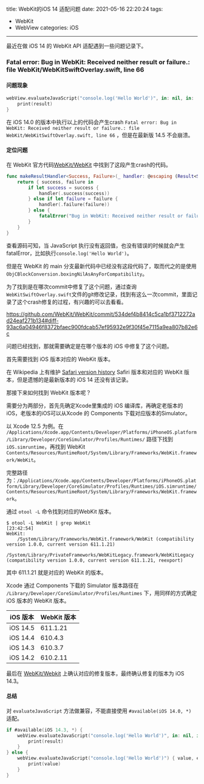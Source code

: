 title: WebKit的iOS 14 适配问题
date: 2021-05-16 22:20:24
tags:
- WebKit
- WebView
categories: iOS
---

最近在做 iOS 14 的 WebKit API 适配遇到一些问题记录下。

### Fatal error: Bug in WebKit: Received neither result or failure.: file WebKit/WebKitSwiftOverlay.swift, line 66

#### 问题现象

```swift
webView.evaluateJavaScript("console.log('Hello World')", in: nil, in: .page) { result in
    print(result)
}
```
在 iOS 14.0 的版本中执行以上的代码会产生crash  `Fatal error: Bug in WebKit: Received neither result or failure.: file WebKit/WebKitSwiftOverlay.swift, line 66` ，但是在最新版 14.5 不会崩溃。

#### 定位问题

在 WebKit 官方代码[WebKit/WebKit](https://github.com/WebKit/WebKit/blob/debe8769281c735813e0e731a926773642d921e0/Source/WebKit/UIProcess/API/Cocoa/WebKitSwiftOverlay.swift#L66) 中找到了这段产生crash的代码。

```swift
func makeResultHandler<Success, Failure>(_ handler: @escaping (Result<Success, Failure>) -> Void) -> (Success?, Failure?) -> Void {
    return { success, failure in
        if let success = success {
            handler(.success(success))
        } else if let failure = failure {
            handler(.failure(failure))
        } else {
            fatalError("Bug in WebKit: Received neither result or failure.")
        }
    }
}
```

查看源码可知，当 JavaScript 执行没有返回值，也没有错误的时候就会产生fatalError，比如执行`console.log('Hello World')`。

但是在 WebKit 的 main 分支最新代码中已经没有这段代码了，取而代之的是使用 `ObjCBlockConversion.boxingNilAsAnyForCompatibility`。

为了找到是在哪次commit中修复了这个问题，通过查询`WebKitSwiftOverlay.swift`文件的git修改记录，找到有这么一次commit，里面记录了这个crash修复的过程，有兴趣的可以去看看。

<https://github.com/WebKit/WebKit/commit/534def4b8414c5ca1bf3712272ad24eaf271b134#diff-93ac6a04946f8372bfaec900fdcab57ef95932e9f30f45e7115a9ea807b82e6c>

问题已经找到，那就需要确定是在哪个版本的 iOS 中修复了这个问题。

首先需要找到 iOS 版本对应的 WebKit 版本。

在 Wikipedia 上有维护 [Safari version history](https://en.wikipedia.org/wiki/Safari_version_history) Safiri 版本和对应的 WebKit 版本，但是遗憾的是最新版本的 iOS 14 还没有该记录。

那接下来如何找到 WebKit 版本呢？

需要分为两部分，首先先确定Xcode里集成的 iOS 编译库，再确定老版本的 iOS，老版本的iOS可以从Xcode 的 Components 下载对应版本的Simulator。

以 Xcode 12.5 为例。在 `/Applications/Xcode.app/Contents/Developer/Platforms/iPhoneOS.platform/Library/Developer/CoreSimulator/Profiles/Runtimes/` 路径下找到 `iOS.simruntime`，再找到 WebKit `Contents/Resources/RuntimeRoot/System/Library/Frameworks/WebKit.framework/WebKit`。

完整路径为：`/Applications/Xcode.app/Contents/Developer/Platforms/iPhoneOS.platform/Library/Developer/CoreSimulator/Profiles/Runtimes/iOS.simruntime/Contents/Resources/RuntimeRoot/System/Library/Frameworks/WebKit.framework`。

通过 `otool -L` 命令找到对应的WebKit 版本。

```shell
$ otool -L WebKit | grep WebKit                                      [23:42:54]
WebKit:
	/System/Library/Frameworks/WebKit.framework/WebKit (compatibility version 1.0.0, current version 611.1.21)
	/System/Library/PrivateFrameworks/WebKitLegacy.framework/WebKitLegacy (compatibility version 1.0.0, current version 611.1.21, reexport)
```
其中 611.1.21 就是对应的 WebKit 的版本。

Xcode 通过 Components 下载的 Simulator 版本路径在 `/Library/Developer/CoreSimulator/Profiles/Runtimes` 下，用同样的方式确定 iOS 版本的 WebKit 版本。

| iOS 版本   | WebKit 版本 |
|----------|-----------|
| iOS 14.5 | 611.1.21  |
| iOS 14.4 | 610.4.3   |
| iOS 14.3 | 610.3.7   |
| iOS 14.2 | 610.2.11  |

最后在 [WebKit/Webkit](https://github.com/WebKit/WebKit/blob/safari-610.2.11.0-branch/Source/WebKit/UIProcess/API/Cocoa/WebKitSwiftOverlay.swift) 上确认对应的修复版本，最终确认修复的版本为 iOS 14.3。

#### 总结

对 `evaluateJavaScript` 方法做兼容，不能直接使用 `#available(iOS 14.0, *)` 适配。

```swift
if #available(iOS 14.3, *) {
    webView.evaluateJavaScript("console.log('Hello World')", in: nil, in: .page) { result in
        print(result)
    }
} else {
    webView.evaluateJavaScript("console.log('Hello World')") { value, error in
        print(value)
    }
}
```

